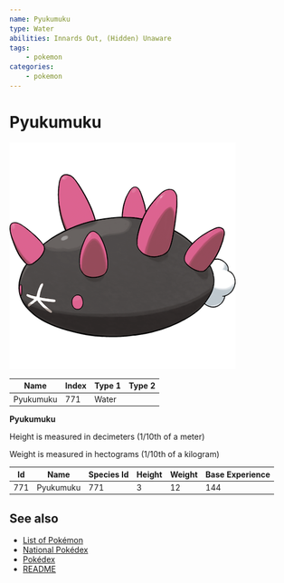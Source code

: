 ```yaml
---
name: Pyukumuku
type: Water
abilities: Innards Out, (Hidden) Unaware
tags:
    - pokemon
categories:
    - pokemon
---
```


# Pyukumuku


![Pyukumuku](images/771.png)

| **Name** | **Index** | **Type 1** | **Type 2** |
|----|----|----|----|
| Pyukumuku | 771 | Water  |  |

**Pyukumuku** 


Height is measured in decimeters (1/10th of a meter)

Weight is measured in hectograms (1/10th of a kilogram)

| **Id** | **Name** | **Species Id** | **Height** | **Weight** | **Base Experience** |
|--------|----------|----------------|------------|------------|---------------------|
| 771 | Pyukumuku | 771 | 3 | 12 | 144 |


## See also

- [List of Pokémon](../pokemon.md)
- [National Pokédex](../national_pokedex.md)
- [Pokédex](../pokedex.md)
- [README](../README.md)

